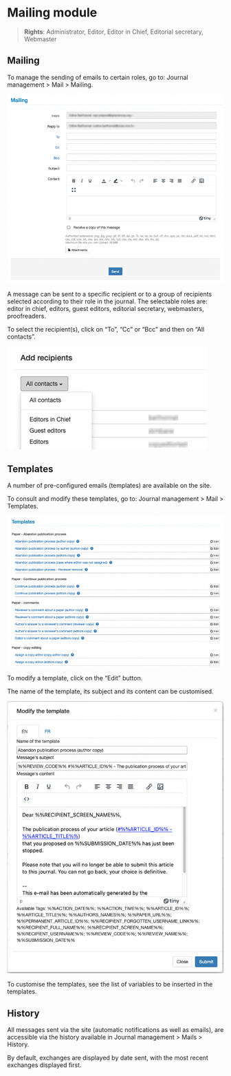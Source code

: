# Mailing module
> **Rights**: Administrator, Editor, Editor in Chief, Editorial secretary, Webmaster

## Mailing
To manage the sending of emails to certain roles, go to: Journal management > Mail > Mailing.

![Alt text](img/mailing-1.png "Mailing")

A message can be sent to a specific recipient or to a group of recipients selected according to their role in the journal. The selectable roles are: editor in chief, editors, guest editors, editorial secretary, webmasters, proofreaders.

To select the recipient(s), click on “To”, “Cc” or “Bcc” and then on “All contacts”.

![Alt text](img/mailing-2.png "Select the recipients")

## Templates
A number of pre-configured emails (templates) are available on the site.

To consult and modify these templates, go to: Journal management > Mail > Templates.

![Alt text](img/mailing-3.png "List of templates")

To modify a template, click on the “Edit” button.

The name of the template, its subject and its content can be customised.

![Alt text](img/mailing-4.png "Modify the template")

To customise the templates, see the list of variables to be inserted in the templates.

## History
All messages sent via the site (automatic notifications as well as emails), are accessible via the history available in Journal management > Mails > History.

By default, exchanges are displayed by date sent, with the most recent exchanges displayed first.